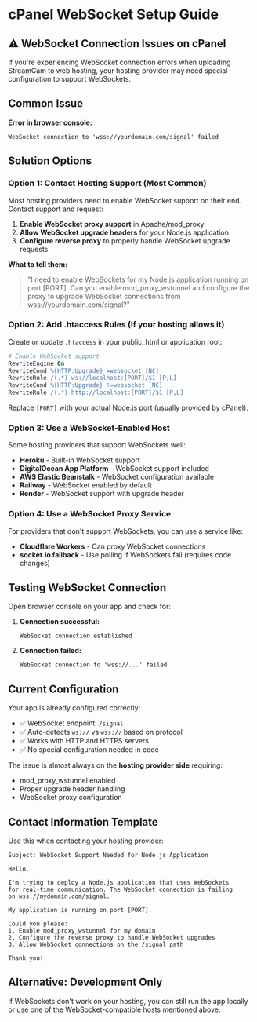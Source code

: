 # cPanel WebSocket Setup Guide

## ⚠️ WebSocket Connection Issues on cPanel

If you're experiencing WebSocket connection errors when uploading StreamCam to web hosting, your hosting provider may need special configuration to support WebSockets.

## Common Issue

**Error in browser console:**
```
WebSocket connection to 'wss://yourdomain.com/signal' failed
```

## Solution Options

### Option 1: Contact Hosting Support (Most Common)

Most hosting providers need to enable WebSocket support on their end. Contact support and request:

1. **Enable WebSocket proxy support** in Apache/mod_proxy
2. **Allow WebSocket upgrade headers** for your Node.js application
3. **Configure reverse proxy** to properly handle WebSocket upgrade requests

**What to tell them:**
> "I need to enable WebSockets for my Node.js application running on port [PORT]. Can you enable mod_proxy_wstunnel and configure the proxy to upgrade WebSocket connections from wss://yourdomain.com/signal?"

### Option 2: Add .htaccess Rules (If your hosting allows it)

Create or update `.htaccess` in your public_html or application root:

```apache
# Enable WebSocket support
RewriteEngine On
RewriteCond %{HTTP:Upgrade} =websocket [NC]
RewriteRule /(.*) ws://localhost:[PORT]/$1 [P,L]
RewriteCond %{HTTP:Upgrade} !=websocket [NC]
RewriteRule /(.*) http://localhost:[PORT]/$1 [P,L]
```

Replace `[PORT]` with your actual Node.js port (usually provided by cPanel).

### Option 3: Use a WebSocket-Enabled Host

Some hosting providers that support WebSockets well:

- **Heroku** - Built-in WebSocket support
- **DigitalOcean App Platform** - WebSocket support included
- **AWS Elastic Beanstalk** - WebSocket configuration available
- **Railway** - WebSocket enabled by default
- **Render** - WebSocket support with upgrade header

### Option 4: Use a WebSocket Proxy Service

For providers that don't support WebSockets, you can use a service like:

- **Cloudflare Workers** - Can proxy WebSocket connections
- **socket.io fallback** - Use polling if WebSockets fail (requires code changes)

## Testing WebSocket Connection

Open browser console on your app and check for:

1. **Connection successful:**
   ```
   WebSocket connection established
   ```

2. **Connection failed:**
   ```
   WebSocket connection to 'wss://...' failed
   ```

## Current Configuration

Your app is already configured correctly:

- ✅ WebSocket endpoint: `/signal`
- ✅ Auto-detects `ws://` vs `wss://` based on protocol
- ✅ Works with HTTP and HTTPS servers
- ✅ No special configuration needed in code

The issue is almost always on the **hosting provider side** requiring:
- mod_proxy_wstunnel enabled
- Proper upgrade header handling
- WebSocket proxy configuration

## Contact Information Template

Use this when contacting your hosting provider:

```
Subject: WebSocket Support Needed for Node.js Application

Hello,

I'm trying to deploy a Node.js application that uses WebSockets
for real-time communication. The WebSocket connection is failing
on wss://mydomain.com/signal.

My application is running on port [PORT].

Could you please:
1. Enable mod_proxy_wstunnel for my domain
2. Configure the reverse proxy to handle WebSocket upgrades
3. Allow WebSocket connections on the /signal path

Thank you!
```

## Alternative: Development Only

If WebSockets don't work on your hosting, you can still run the app locally or use one of the WebSocket-compatible hosts mentioned above.

